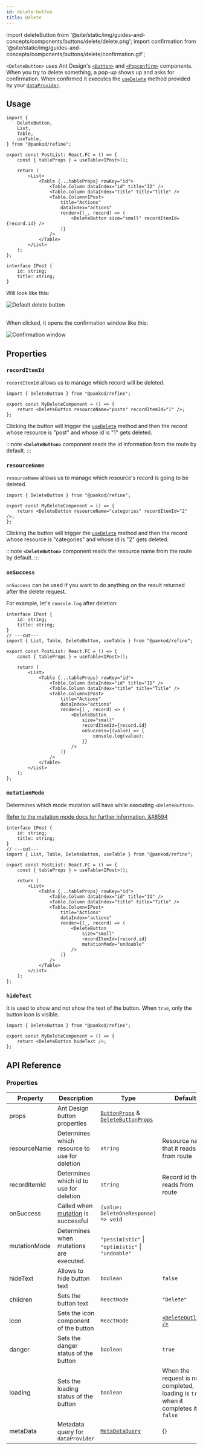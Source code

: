 ```yaml
---
id: delete-button
title: Delete
---
```


import deleteButton from '@site/static/img/guides-and-concepts/components/buttons/delete/delete.png';
import confirmation from '@site/static/img/guides-and-concepts/components/buttons/delete/confirmation.gif';

`<DeleteButton>` uses Ant Design's [`<Button>`](https://ant.design/components/button/) and [`<Popconfirm>`](https://ant.design/components/popconfirm/) components.
When you try to delete something, a pop-up shows up and asks for confirmation. When confirmed it executes the [`useDelete`](api-references/hooks/data/useDelete.md) method provided by your [`dataProvider`](api-references/providers/data-provider.md).

## Usage

```tsx twoslash {1, 19}
import {
    DeleteButton,
    List,
    Table,
    useTable,
} from "@pankod/refine";

export const PostList: React.FC = () => {
    const { tableProps } = useTable<IPost>();

    return (
        <List>
            <Table {...tableProps} rowKey="id">
                <Table.Column dataIndex="id" title="ID" />
                <Table.Column dataIndex="title" title="Title" />
                <Table.Column<IPost>
                    title="Actions"
                    dataIndex="actions"
                    render={(_, record) => (
                        <DeleteButton size="small" recordItemId={record.id} />
                    )}
                />
            </Table>
        </List>
    );
};

interface IPost {
    id: string;
    title: string;
}
```

Will look like this:

<div class="img-container">
    <div class="window">
        <div class="control red"></div>
        <div class="control orange"></div>
        <div class="control green"></div>
    </div>
    <img src={deleteButton} alt="Default delete button" />
</div>
<br />

When clicked, it opens the confirmation window like this:

<div class="img-container">
    <div class="window">
        <div class="control red"></div>
        <div class="control orange"></div>
        <div class="control green"></div>
    </div>
    <img src={confirmation} alt="Confirmation window" />
</div>

## Properties

### `recordItemId`

`recordItemId` allows us to manage which record will be deleted.

```tsx twoslash
import { DeleteButton } from "@pankod/refine";

export const MyDeleteComponent = () => {
    return <DeleteButton resourceName="posts" recordItemId="1" />;
};
```

Clicking the button will trigger the [`useDelete`](api-references/hooks/data/useDelete.md) method and then the record whose resource is "post" and whose id is "1" gets deleted.

:::note
**`<DeleteButton>`** component reads the id information from the route by default.
:::

### `resourceName`

`resourceName` allows us to manage which resource's record is going to be deleted.

```tsx twoslash
import { DeleteButton } from "@pankod/refine";

export const MyDeleteComponent = () => {
    return <DeleteButton resourceName="categories" recordItemId="2" />;
};
```

Clicking the button will trigger the [`useDelete`](api-references/hooks/data/useDelete.md) method and then the record whose resource is "categories" and whose id is "2" gets deleted.

:::note
**`<DeleteButton>`** component reads the resource name from the route by default.
:::

### `onSuccess`

`onSuccess` can be used if you want to do anything on the result returned after the delete request.

For example, let's `console.log` after deletion:

```tsx twoslash {17-19}
interface IPost {
    id: string;
    title: string;
}
// ---cut---
import { List, Table, DeleteButton, useTable } from "@pankod/refine";

export const PostList: React.FC = () => {
    const { tableProps } = useTable<IPost>();

    return (
        <List>
            <Table {...tableProps} rowKey="id">
                <Table.Column dataIndex="id" title="ID" />
                <Table.Column dataIndex="title" title="Title" />
                <Table.Column<IPost>
                    title="Actions"
                    dataIndex="actions"
                    render={(_, record) => (
                        <DeleteButton
                            size="small"
                            recordItemId={record.id}
                            onSuccess={(value) => {
                                console.log(value);
                            }}
                        />
                    )}
                />
            </Table>
        </List>
    );
};
```

### `mutationMode`

Determines which mode mutation will have while executing `<DeleteButton>`.

[Refer to the mutation mode docs for further information. &#8594](guides-and-concepts/mutation-mode.md)

```tsx twoslash {17}
interface IPost {
    id: string;
    title: string;
}
// ---cut---
import { List, Table, DeleteButton, useTable } from "@pankod/refine";

export const PostList: React.FC = () => {
    const { tableProps } = useTable<IPost>();

    return (
        <List>
            <Table {...tableProps} rowKey="id">
                <Table.Column dataIndex="id" title="ID" />
                <Table.Column dataIndex="title" title="Title" />
                <Table.Column<IPost>
                    title="Actions"
                    dataIndex="actions"
                    render={(_, record) => (
                        <DeleteButton
                            size="small"
                            recordItemId={record.id}
                            mutationMode="undoable"
                        />
                    )}
                />
            </Table>
        </List>
    );
};
```

### `hideText`

It is used to show and not show the text of the button. When `true`, only the button icon is visible.

```tsx twoslash
import { DeleteButton } from "@pankod/refine";

export const MyDeleteComponent = () => {
    return <DeleteButton hideText />;
};
```

## API Reference

### Properties

| Property     | Description                                                                                  | Type                                                                                                                        | Default                                                                              |
| ------------ | -------------------------------------------------------------------------------------------- | --------------------------------------------------------------------------------------------------------------------------- | ------------------------------------------------------------------------------------ |
| props        | Ant Design button properties                                                                 | [`ButtonProps`](https://ant.design/components/button/#API) & [`DeleteButtonProps`](../../interfaces.md#delete-button-props) |                                                                                      |
| resourceName | Determines which resource to use for deletion                                                | `string`                                                                                                                    | Resource name that it reads from route                                               |
| recordItemId | Determines which id to use for deletion                                                      | `string`                                                                                                                    | Record id that it reads from route                                                   |
| onSuccess    | Called when [mutation](https://react-query.tanstack.com/reference/useMutation) is successful | `(value: DeleteOneResponse) => void`                                                                                        |                                                                                      |
| mutationMode | Determines when mutations are executed.                                                      | `"pessimistic"` \| `"optimistic"` \| `"undoable"`                                                                           |                                                                                      |
| hideText     | Allows to hide button text                                                                   | `boolean`                                                                                                                   | `false`                                                                              |
| children     | Sets the button text                                                                         | `ReactNode`                                                                                                                 | `"Delete"`                                                                           |
| icon         | Sets the icon component of the button                                                        | `ReactNode`                                                                                                                 | [`<DeleteOutlined />`](https://ant.design/components/icon/)                          |
| danger       | Sets the danger status of the button                                                         | `boolean`                                                                                                                   | `true`                                                                               |
| loading      | Sets the loading status of the button                                                        | `boolean`                                                                                                                   | When the request is not completed, loading is `true`, when it completes it's `false` |
| metaData     | Metadata query for `dataProvider`                                                            | [`MetaDataQuery`](/api-references/interfaces.md#metadataquery)                                                            | {}                                                                                   |
